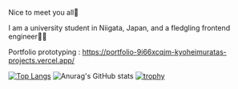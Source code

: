 Nice to meet you all🙌

I am a university student in Niigata, Japan, and a fledgling frontend engineer🙍‍♂️

Portfolio prototyping : 
https://portfolio-9i66xcqjm-kyoheimuratas-projects.vercel.app/

[![Top Langs](https://github-readme-stats.vercel.app/api/top-langs/?username=kyohei-murata&layout=compact
)](https://github.com/anuraghazra/github-readme-stats)
![Anurag's GitHub stats](https://github-readme-stats.vercel.app/api?username=kyohei-murata)
[![trophy](https://github-profile-trophy.vercel.app/?username=kyohei-murata)](https://github.com/ryo-ma/github-profile-trophy)

